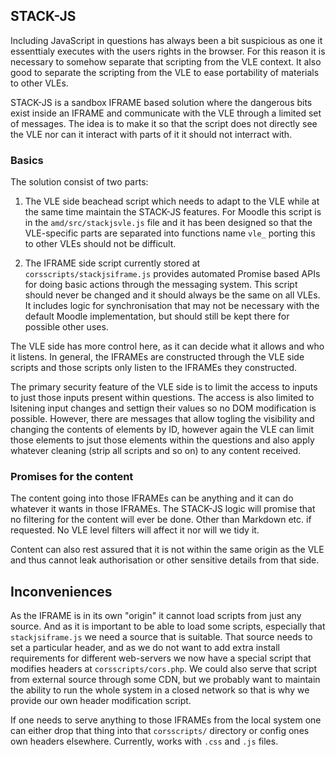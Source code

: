 ## STACK-JS

Including JavaScript in questions has always been a bit suspicious as one it
essenttialy executes with the users rights in the browser. For this reason it
is necessary to somehow separate that scripting from the VLE context. It also
good to separate the scripting from the VLE to ease portability of materials
to other VLEs.

STACK-JS is a sandbox IFRAME based solution where the dangerous bits exist
inside an IFRAME and communicate with the VLE through a limited set of
messages. The idea is to make it so that the script does not directly see
the VLE nor can it interact with parts of it it should not interract with.

### Basics

The solution consist of two parts:
 
 1. The VLE side beachead script which needs to adapt to the VLE while at
    the same time maintain the STACK-JS features. For Moodle this script
    is in the `amd/src/stackjsvle.js` file and it has been designed so
    that the VLE-specific parts are separated into functions name `vle_`
    porting this to other VLEs should not be difficult.

 2. The IFRAME side script currently stored at 
    `corsscripts/stackjsiframe.js` provides automated Promise based APIs
    for doing basic actions through the messaging system. This script 
    should never be changed and it should always be the same on all VLEs.
    It includes logic for synchronisation that may not be necessary with
    the default Moodle implementation, but should still be kept there for
    possible other uses.

The VLE side has more control here, as it can decide what it allows and
who it listens. In general, the IFRAMEs are constructed through the VLE
side scripts and those scripts only listen to the IFRAMEs they constructed.

The primary security feature of the VLE side is to limit the access to
inputs to just those inputs present within questions. The access is also
limited to lsitening input changes and settign their values so no DOM
modification is possible. However, there are messages that allow togling
the visibility and changing the contents of elements by ID, however again
the VLE can limit those elements to jsut those elements within 
the questions and also apply whatever cleaning (strip all scripts and so
on) to any content received.

### Promises for the content

The content going into those IFRAMEs can be anything and it can do
whatever it wants in those IFRAMEs. The STACK-JS logic will promise that
no filtering for the content will ever be done. Other than Markdown etc.
if requested. No VLE level filters will affect it nor will we tidy it.

Content can also rest assured that it is not within the same origin as
the VLE and thus cannot leak authorisation or other sensitive details
from that side.


## Inconveniences

As the IFRAME is in its own "origin" it cannot load scripts from just any
source. And as it is important to be able to load some scripts, especially
that `stackjsiframe.js` we need a source that is suitable. That source
needs to set a particular header, and as we do not want to add extra install
requirements for different web-servers we now have a special script that
modifies headers at `corsscripts/cors.php`. We could also serve that script
from external source through some CDN, but we probably want to maintain
the ability to run the whole system in a closed network so that is why we
provide our own header modification script.

If one needs to serve anything to those IFRAMEs from the local system one
can either drop that thing into that `corsscripts/` directory or config
ones own headers elsewhere. Currently, works with `.css` and `.js` files.
